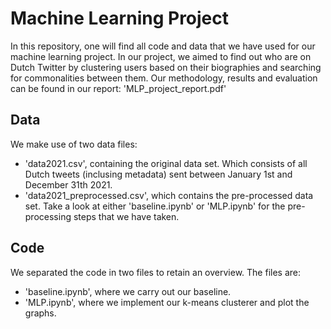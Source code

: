 # Machine Learning Project
In this repository, one will find all code and data that we have used for our machine learning project.
In our project, we aimed to find out who are on Dutch Twitter by clustering users based on their biographies and searching for commonalities between them.
Our methodology, results and evaluation can be found in our report: 'MLP_project_report.pdf'

## Data
We make use of two data files:
- 'data2021.csv', containing the original data set. Which consists of all Dutch tweets (inclusing metadata) sent between January 1st and December 31th 2021.
- 'data2021_preprocessed.csv', which contains the pre-processed data set. Take a look at either 'baseline.ipynb' or 'MLP.ipynb' for the pre-processing steps that we have taken.

## Code
We separated the code in two files to retain an overview. The files are:
- 'baseline.ipynb', where we carry out our baseline.
- 'MLP.ipynb', where we implement our k-means clusterer and plot the graphs.

